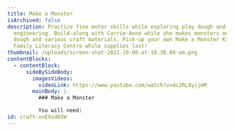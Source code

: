 ```yaml
---
title: Make a Monster
isArchived: false
description: Practice fine motor skills while exploring play dough and early
  engineering. Build-along with Carrie-Anne while she makes monsters out of
  dough and various craft materials. Pick-up your own Make a Monster Kit at the
  Family Literacy Centre while supplies last!
thumbnail: /uploads/screen-shot-2021-10-06-at-10.38.08-am.png
contentBlocks:
  - contentBlock:
      sideBySideBody:
        imagesVideos:
          videoLink: https://www.youtube.com/watch?v=4c2RL9yijmM
        mainBody: |-
          ### Make a Monster

          You will need:
id: craft-xnEXxd65W
---
```

